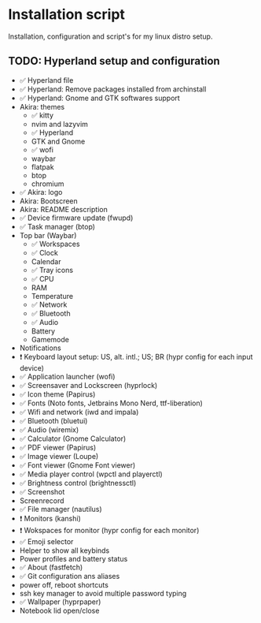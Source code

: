 # Installation script

Installation, configuration and script's for my linux distro setup.

## TODO: Hyperland setup and configuration

- ✅ Hyperland file
- ✅ Hyperland: Remove packages installed from archinstall
- ✅ Hyperland: Gnome and GTK softwares support
- Akira: themes
  - ✅ kitty
  - nvim and lazyvim
  - ✅ Hyperland
  - GTK and Gnome
  - ✅ wofi
  - waybar
  - flatpak
  - btop
  - chromium
- ✅ Akira: logo
- Akira: Bootscreen
- Akira: README description
- ✅ Device firmware update (fwupd)
- ✅ Task manager (btop)
- Top bar (Waybar)
  - ✅ Workspaces
  - ✅ Clock
  - Calendar
  - ✅ Tray icons
  - ✅ CPU
  - RAM
  - Temperature
  - ✅ Network
  - ✅ Bluetooth
  - ✅ Audio
  - Battery
  - Gamemode
- Notifications
- ❗ Keyboard layout setup: US, alt. intl.; US; BR (hypr config for each input device)
- ✅ Application launcher (wofi)
- ✅ Screensaver and Lockscreen (hyprlock)
- ✅ Icon theme (Papirus)
- ✅ Fonts (Noto fonts, Jetbrains Mono Nerd, ttf-liberation)
- ✅ Wifi and network (iwd and impala)
- ✅ Bluetooth (bluetui)
- ✅ Audio (wiremix)
- ✅ Calculator (Gnome Calculator)
- ✅ PDF viewer (Papirus)
- ✅ Image viewer (Loupe)
- ✅ Font viewer (Gnome Font viewer)
- ✅ Media player control (wpctl and playerctl)
- ✅ Brightness control (brightnessctl)
- ✅ Screenshot
- Screenrecord
- ✅ File manager (nautilus)
- ❗ Monitors (kanshi)
- ❗ Wokspaces for monitor (hypr config for each monitor)
- ✅ Emoji selector
- Helper to show all keybinds
- Power profiles and battery status
- ✅ About (fastfetch)
- ✅ Git configuration ans aliases
- power off, reboot shortcuts
- ssh key manager to avoid multiple password typing
- ✅ Wallpaper (hyprpaper)
- Notebook lid open/close
